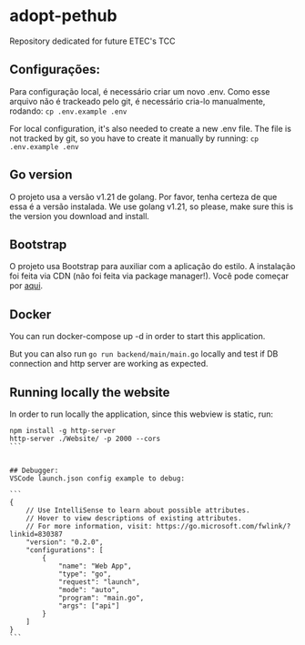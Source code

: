 # adopt-pethub
Repository dedicated for future ETEC's TCC

## Configurações:
Para configuração local, é necessário criar um novo .env. Como esse arquivo não é trackeado pelo git, é necessário cria-lo manualmente, rodando:
`cp .env.example .env`

For local configuration, it's also needed to create a new .env file. The file is not tracked by git, so you have to create it manually by running:
`cp .env.example .env`

## Go version
O projeto usa a versão v1.21 de golang. Por favor, tenha certeza de que essa é a versão instalada.
We use golang v1.21, so please, make sure this is the version you download and install.

## Bootstrap

O projeto usa Bootstrap para auxiliar com a aplicação do estilo. A instalação foi feita via CDN (não foi feita via package manager!). Você pode começar por [aqui](https://getbootstrap.com/).

## Docker
You can run docker-compose up -d in order to start this application.

But you can also run `go run backend/main/main.go` locally and test if DB connection and http server are working as expected.

## Running locally the website

In order to run locally the application, since this webview is static, run:
````
npm install -g http-server
http-server ./Website/ -p 2000 --cors
```


## Debugger:
VSCode launch.json config example to debug:

```
{
    // Use IntelliSense to learn about possible attributes.
    // Hover to view descriptions of existing attributes.
    // For more information, visit: https://go.microsoft.com/fwlink/?linkid=830387
    "version": "0.2.0",
    "configurations": [
        {
            "name": "Web App",
            "type": "go",
            "request": "launch",
            "mode": "auto",
            "program": "main.go",
            "args": ["api"]
        }
    ]
}
```

